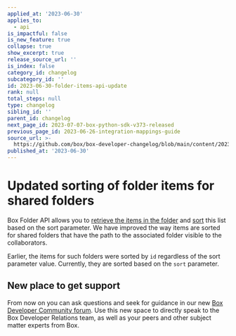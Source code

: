 ```yaml
---
applied_at: '2023-06-30'
applies_to:
  - api
is_impactful: false
is_new_feature: true
collapse: true
show_excerpt: true
release_source_url: ''
is_index: false
category_id: changelog
subcategory_id: ''
id: 2023-06-30-folder-items-api-update
rank: null
total_steps: null
type: changelog
sibling_id: ''
parent_id: changelog
next_page_id: 2023-07-07-box-python-sdk-v373-released
previous_page_id: 2023-06-26-integration-mappings-guide
source_url: >-
  https://github.com/box/box-developer-changelog/blob/main/content/2023/06-30-folder-items-api-update.md
published_at: '2023-06-30'
---
```

# Updated sorting of folder items for shared folders

Box Folder API allows you to [retrieve the items in the folder][1] and [sort][2] this list based on the sort parameter.
We have improved the way items are sorted for shared folders that have the path to the associated folder visible to the collaborators.

Earlier, the items for such folders were sorted by `id` regardless of the sort parameter value.
Currently, they are sorted based on the `sort` parameter.

## New place to get support

From now on you can ask questions and seek for guidance in our new [Box Developer Community forum][3]. Use this new space to directly speak to the Box Developer Relations team, as well as your peers and other subject matter experts from Box.

[1]: e://get-folders-id-items
[2]: e://get-folders-id-items#param-sort
[3]: https://forum.box.com/